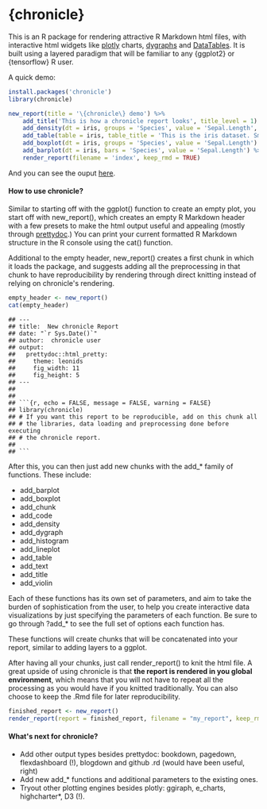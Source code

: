 {chronicle}
================

This is an R package for rendering attractive R Markdown html files,
with interactive html widgets like [plotly](https://plotly.com/r/)
charts, [dygraphs](https://rstudio.github.io/dygraphs/) and
[DataTables](https://rstudio.github.io/DT/). It is built using a layered
paradigm that will be familiar to any {ggplot2} or {tensorflow} R user.

A quick demo:

``` r
install.packages('chronicle')
library(chronicle)

new_report(title = '\{chronicle\} demo') %>%
    add_title('This is how a chronicle report looks', title_level = 1) %>%
    add_density(dt = iris, groups = 'Species', value = 'Sepal.Length', faceted = F) %>%
    add_table(table = iris, table_title = 'This is the iris dataset. Smells good!', html_table_type = 'DT') %>%
    add_boxplot(dt = iris, groups = 'Species', value = 'Sepal.Length') %>%
    add_barplot(dt = iris, bars = 'Species', value = 'Sepal.Length') %>%
    render_report(filename = 'index', keep_rmd = TRUE)
```

And you can see the ouput [here](https://pheymanss.github.io/).

#### How to use chronicle?

Similar to starting off with the ggplot() function to create an empty
plot, you start off with new\_report(), which creates an empty R
Markdown header with a few presets to make the html output useful and
appealing (mostly through
[prettydoc](https://github.com/yixuan/prettydoc).) You can print your
current formatted R Markdown structure in the R console using the cat()
function.

Additional to the empty header, new\_report() creates a first chunk in
which it loads the package, and suggests adding all the preprocessing in
that chunk to have reproducibility by rendering through direct knitting
instead of relying on chronicle's rendering.

``` r
empty_header <- new_report()
cat(empty_header)
```

    ## ---
    ## title:  New chronicle Report
    ## date: "`r Sys.Date()`"
    ## author:  chronicle user
    ## output: 
    ##   prettydoc::html_pretty: 
    ##     theme: leonids
    ##     fig_width: 11
    ##     fig_height: 5
    ## ---
    ## 
    ## 
    ## ```{r, echo = FALSE, message = FALSE, warning = FALSE}
    ## library(chronicle)
    ## # If you want this report to be reproducible, add on this chunk all
    ## # the libraries, data loading and preprocessing done before executing
    ## # the chronicle report.
    ## 
    ## ```

After this, you can then just add new chunks with the add\_\* family of
functions. These include:

-   add\_barplot
-   add\_boxplot
-   add\_chunk
-   add\_code
-   add\_density
-   add\_dygraph
-   add\_histogram
-   add\_lineplot
-   add\_table
-   add\_text
-   add\_title
-   add\_violin

Each of these functions has its own set of parameters, and aim to take
the burden of sophistication from the user, to help you create
interactive data visualizations by just specifying the parameters of
each function. Be sure to go through ?add\_\* to see the full set of
options each function has.

These functions will create chunks that will be concatenated into your
report, similar to adding layers to a ggplot.

After having all your chunks, just call render\_report() to knit the
html file. A great upside of using chronicle is that **the report is
rendered in you global environment**, which means that you will not have
to repeat all the processing as you would have if you knitted
traditionally. You can also choose to keep the .Rmd file for later
reproducibility.

``` r
finished_report <- new_report()
render_report(report = finished_report, filename = "my_report", keep_rmd = TRUE)
```

#### What's next for chronicle?

-   Add other output types besides prettydoc: bookdown, pagedown,
    flexdashboard (!), blogdown and github .rd (would have been useful, right)
-   Add new add\_\* functions and additional parameters to the existing
    ones.
-   Tryout other plotting engines besides plotly: ggiraph, e\_charts,
    highcharter\*, D3 (!).
